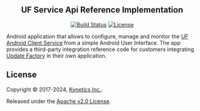 <h2 align="center">UF Service Api Reference Implementation</h2>
<p align="center">
<a href="https://github.com/Kynetics/uf-service-api-reference-implementation/actions/workflows/pipeline-build.yml"><img alt="Build Status" src="https://github.com/Kynetics/uf-service-api-reference-implementation/actions/workflows/pipeline-build.yml/badge.svg"></a>
<a href="http://www.apache.org/licenses/LICENSE-2.0"><img alt="License" src="https://img.shields.io/badge/License-Apache_2.0-blue.svg"></a>
</p>

Android application that allows to configure, manage and monitor the [UF Android Client Service](https://github.com/Kynetics/uf-android-client) from a simple Android User Interface. The app provides a third-party integration reference code for customers integrating [Update Factory](https://docs.updatefactory.io/) in their own application.

## License
Copyright © 2017-2024, [Kynetics Inc.](https://www.kynetics.com).

Released under the [Apache v2.0 License](https://www.apache.org/licenses/LICENSE-2.0).

